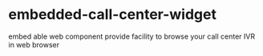 # embedded-call-center-widget
embed able web component provide facility to browse your call center IVR in web browser
